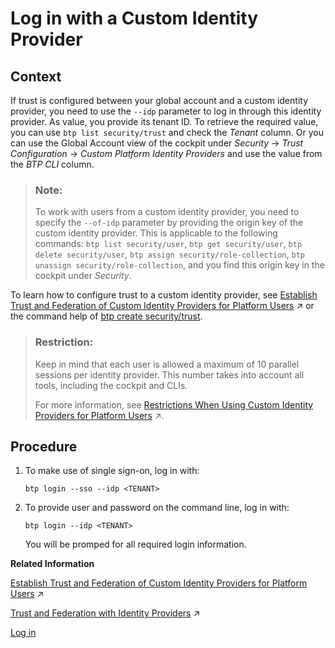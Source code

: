 <!-- loioe48e486f70d543e399db40354fdc2ac3 -->

# Log in with a Custom Identity Provider



## Context

If trust is configured between your global account and a custom identity provider, you need to use the `--idp` parameter to log in through this identity provider. As value, you provide its tenant ID. To retrieve the required value, you can use `btp list security/trust` and check the *Tenant* column. Or you can use the Global Account view of the cockpit under *Security* → *Trust Configuration* → *Custom Platform Identity Providers* and use the value from the *BTP CLI* column.

> ### Note:  
> To work with users from a custom identity provider, you need to specify the `--of-idp` parameter by providing the origin key of the custom identity provider. This is applicable to the following commands: `btp list security/user`, `btp get security/user`, `btp delete security/user`, `btp assign security/role-collection`, `btp unassign security/role-collection`, and you find this origin key in the cockpit under *Security*.

To learn how to configure trust to a custom identity provider, see [Establish Trust and Federation of Custom Identity Providers for Platform Users](https://help.sap.com/viewer/65de2977205c403bbc107264b8eccf4b/Cloud/en-US/c36898473d704e07a33268c9f9d29515.html "You want to use a custom identity provider for the platform users of SAP BTP in different environments and at the different account levels: global account, directory, and subaccount. By default, platform users in multi-environment subaccounts are users in the default identity provider.") :arrow_upper_right: or the command help of [btp create security/trust](https://help.sap.com/docs/BTP/btp-cli/btp-create-security-trust.html).

> ### Restriction:  
> Keep in mind that each user is allowed a maximum of 10 parallel sessions per identity provider. This number takes into account all tools, including the cockpit and CLIs.
> 
> For more information, see [Restrictions When Using Custom Identity Providers for Platform Users](https://help.sap.com/viewer/65de2977205c403bbc107264b8eccf4b/Cloud/en-US/6f0a623807b541a0aef41f3d65c7a0fa.html "The following is a list of restrictions that apply to the use of custom identity providers with platform users.") :arrow_upper_right:.



## Procedure

1.  To make use of single sign-on, log in with:

    ```
    btp login --sso --idp <TENANT>
    ```

2.  To provide user and password on the command line, log in with:

    ```
    btp login --idp <TENANT>
    ```

    You will be promped for all required login information.


**Related Information**  


[Establish Trust and Federation of Custom Identity Providers for Platform Users](https://help.sap.com/viewer/65de2977205c403bbc107264b8eccf4b/Cloud/en-US/c36898473d704e07a33268c9f9d29515.html "You want to use a custom identity provider for the platform users of SAP BTP in different environments and at the different account levels: global account, directory, and subaccount. By default, platform users in multi-environment subaccounts are users in the default identity provider.") :arrow_upper_right:

[Trust and Federation with Identity Providers](https://help.sap.com/viewer/65de2977205c403bbc107264b8eccf4b/Cloud/en-US/cb1bc8f1bd5c482e891063960d7acd78.html "When setting up accounts you need to assign users. While we provide you with your first users to get you started, your organization has identity providers that you want to integrate.") :arrow_upper_right:

[Log in](log-in-e241b30.md "Log in with the btp CLI is on global account level.")

